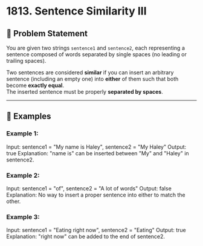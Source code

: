 # 1813. Sentence Similarity III

## 🧩 Problem Statement

You are given two strings `sentence1` and `sentence2`, each representing a sentence composed of words separated by single spaces (no leading or trailing spaces).

Two sentences are considered **similar** if you can insert an arbitrary sentence (including an empty one) into **either** of them such that both become **exactly equal**.  
The inserted sentence must be properly **separated by spaces**.

---

## 🧠 Examples

### Example 1:
Input: sentence1 = "My name is Haley", sentence2 = "My Haley"
Output: true
Explanation: "name is" can be inserted between "My" and "Haley" in sentence2.



### Example 2:
Input: sentence1 = "of", sentence2 = "A lot of words"
Output: false
Explanation: No way to insert a proper sentence into either to match the other.


### Example 3:
Input: sentence1 = "Eating right now", sentence2 = "Eating"
Output: true
Explanation: "right now" can be added to the end of sentence2.